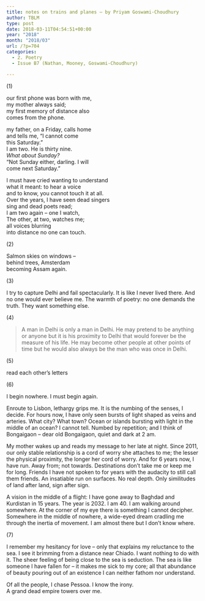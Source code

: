```yaml
---
title: notes on trains and planes – by Priyam Goswami-Choudhury
author: TBLM
type: post
date: 2018-03-11T04:54:51+00:00
year: "2018"
month: "2018/03"
url: /?p=704
categories:
  - 2. Poetry
  - Issue B7 (Nathan, Mooney, Goswami-Choudhury)

---
```

(1)

our first phone was born with me,  
my mother always said;  
my first memory of distance also  
comes from the phone.

my father, on a Friday, calls home  
and tells me, “I cannot come  
this Saturday.”  
I am two. He is thirty nine.  
_What about Sunday?_  
“Not Sunday either, darling. I will  
come next Saturday.”

I must have cried wanting to understand  
what it meant: to hear a voice  
and to know, you cannot touch it at all.  
Over the years, I have seen dead singers  
sing and dead poets read;  
I am two again – one I watch,  
The other, at two, watches me;  
all voices blurring  
into distance no one can touch.

(2)

Salmon skies on windows –  
behind trees, Amsterdam  
becoming Assam again.

(3)

I try to capture Delhi and fail spectacularly. It is like I never lived there. And no one would ever believe me. The warmth of poetry: no one demands the truth. They want something else.

(4)

> A man in Delhi is only a man in Delhi. He may pretend to be anything or anyone but it is his proximity to Delhi that would forever be the measure of his life. He may become other people at other points of time but he would also always be the man who was once in Delhi.

(5)

read each other’s letters

(6)

I begin nowhere. I must begin again. 

Enroute to Lisbon, lethargy grips me. It is the numbing of the senses, I decide. For hours now, I have only seen bursts of light shaped as veins and arteries. What city? What town? Ocean or islands bursting with light in the middle of an ocean? I cannot tell. Numbed by repetition; and I think of Bongaigaon – dear old Bongaigaon, quiet and dark at 2 am. 

My mother wakes up and reads my message to her late at night. Since 2011, our only stable relationship is a cord of worry she attaches to me; the lesser the physical proximity, the longer her cord of worry. And for 6 years now, I have run. Away from; not towards. Destinations don’t take me or keep me for long. Friends I have not spoken to for years with the audacity to still call them friends. An insatiable run on surfaces. No real depth. Only similitudes of land after land, sign after sign.

A vision in the middle of a flight: I have gone away to Baghdad and Kurdistan in 15 years. The year is 2032. I am 40. I am walking around somewhere. At the corner of my eye there is something I cannot decipher. Somewhere in the middle of nowhere, a wide-eyed dream cradling me through the inertia of movement. I am almost there but I don’t know where.

(7)

I remember my hesitancy for love – only that explains my reluctance to the sea. I see it brimming from a distance near Chiado. I want nothing to do with it. The sheer feeling of being close to the sea is seduction. The sea is like someone I have fallen for – it makes me sick to my core; all that abundance of beauty pouring out of an existence I can neither fathom nor understand.

Of all the people, I chase Pessoa. I know the irony.  
A grand dead empire towers over me.
